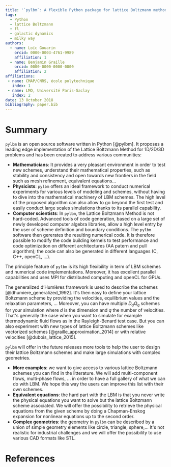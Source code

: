 ```yaml
---
title: '`pylbm`: A flexible Python package for lattice Boltzmann method'
tags:
  - Python
  - lattice Boltzmann
  - fl
  - galactic dynamics
  - milky way
authors:
  - name: Loïc Gouarin
    orcid: 0000-0003-4761-9989
    affiliation: 1
  - name: Benjamin Graille
    orcid: 0000-0000-0000-0000
    affiliation: 2
affiliations:
 - name: CMAP/CNRS, école polytechnique
   index: 1
 - name: LMO, Université Paris-Saclay
   index: 2
date: 13 October 2018
bibliography: paper.bib
---
```


# Summary

`pylbm` is an open source software written in Python [@pylbm]. It proposes a leading edge implementation of the Lattice Boltzmann Method for 1D/2D/3D problems and has been created to address various communities:

- **Mathematicians**: It provides a very pleasant environment in order to test new schemes, understand their mathematical properties, such as stability and consistency and open towards new frontiers in the field such as mesh refinement, equivalent equations...
- **Physicists**: `pylbm` offers an ideal framework to conduct numerical experiments for various levels of modeling and schemes, without having to dive into the mathematical machinery of LBM schemes. The high level of the proposed algorithm can also allow to go beyond the first test and easily conduct large scales simulations thanks to its parallel capability.
- **Computer scientists**: In `pylbm`, the Lattice Boltzmann Method is not hard-coded. Advanced tools of code generation, based on a large set of newly developed computer algebra libraries, allow a high level entry by the user of scheme definition and boundary conditions. The `pylbm` software then gererates the resulting numerical code. It is therefore possible to modify the code building kernels to test performance and code optimization on different architectures (AA patern and pull algorithm); the code can also be generated in different languages (C, C++, openCL, …).

The principle feature of `pylbm` is its high flexibility in term of LBM schemes and numerical code implementations. Moreover, it has excellent parallel capabilities and uses MPI for distributed computing and openCL for GPUs.

The generalized d’Humières framework is used to describe the schemes [@dhumiere_generalized_1992]. It's then easy to define your lattice Boltzmann scheme by providing the velocities, equilibrium values and the relaxation parameters, ... Moreover, you can have multiple $D_dQ_q$ schemes for your simulation where $d$ is the dimension and $q$ the number of velocities. That's generally the case when you want to simulate for example thermodynamic fluid flows as in the Rayleigh-Benard test case. But you can also experiment with new types of lattice Boltzmann schemes like vectorized schemes [@graille_approximation_2014] or with relative velocities [@dubois_lattice_2015].

`pylbm` will offer in the future releases more tools to help the user to design their lattice Boltzmann schemes and make large simulations with complex geometries.

- **More examples**: we want to give access to various lattice Boltzmann schemes you can find in the litterature. We will add multi-component flows, multi-phase flows, ... in order to have a full gallery of what we can do with LBM. We hope this way the users can improve this list with their own schemes.
- **Equivalent equations**: the hard part with the LBM is that you never write the physical equations you want to solve but the lattice Boltzmann scheme associated. We will offer the possibility to retrieve the physical equations from the given scheme by doing a Chapman-Enskog expansion for nonlinear equations up to the second order.
- **Complex geometries**: the geometry in `pylbm` can be described by a union of simple geometry elements like circle, triangle, sphere,... It's not realistic for industrial challenges and we will offer the possibility to use various CAD formats like STL.

# References
